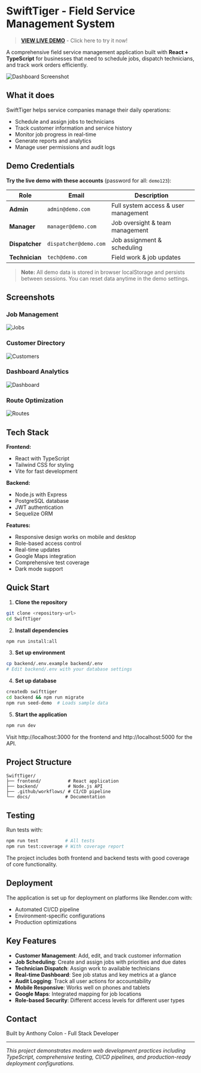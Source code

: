 # SwiftTiger - Field Service Management System

> **[VIEW LIVE DEMO](https://anthonyjomarq.github.io/login)** - Click here to try it now!

A comprehensive field service management application built with **React + TypeScript** for businesses that need to schedule jobs, dispatch technicians, and track work orders efficiently.

![Dashboard Screenshot]()

## What it does

SwiftTiger helps service companies manage their daily operations:
- Schedule and assign jobs to technicians
- Track customer information and service history  
- Monitor job progress in real-time
- Generate reports and analytics
- Manage user permissions and audit logs

## Demo Credentials

**Try the live demo with these accounts** (password for all: `demo123`):

| Role | Email | Description |
|------|-------|-------------|
| **Admin** | `admin@demo.com` | Full system access & user management |
| **Manager** | `manager@demo.com` | Job oversight & team management |
| **Dispatcher** | `dispatcher@demo.com` | Job assignment & scheduling |
| **Technician** | `tech@demo.com` | Field work & job updates |

> **Note:** All demo data is stored in browser localStorage and persists between sessions. You can reset data anytime in the demo settings.

## Screenshots

### Job Management
![Jobs](https://github.com/user-attachments/assets/7d912ec0-6277-4510-868e-dbc9974256a6)

### Customer Directory
![Customers](https://github.com/user-attachments/assets/089a9a43-76c7-42cf-ab5f-8aa0a3382f56)

### Dashboard Analytics
![Dashboard](https://github.com/user-attachments/assets/ad7de798-a7ec-4911-b9a1-74f719cab866)

### Route Optimization
![Routes](https://github.com/user-attachments/assets/b6d7ead4-a980-42d3-be66-90090feced1b)

## Tech Stack

**Frontend:**
- React with TypeScript
- Tailwind CSS for styling
- Vite for fast development

**Backend:**
- Node.js with Express
- PostgreSQL database
- JWT authentication
- Sequelize ORM

**Features:**
- Responsive design works on mobile and desktop
- Role-based access control
- Real-time updates
- Google Maps integration
- Comprehensive test coverage
- Dark mode support

## Quick Start

1. **Clone the repository**
```bash
git clone <repository-url>
cd SwiftTiger
```

2. **Install dependencies**
```bash
npm run install:all
```

3. **Set up environment**
```bash
cp backend/.env.example backend/.env
# Edit backend/.env with your database settings
```

4. **Set up database**
```bash
createdb swifttiger
cd backend && npm run migrate
npm run seed-demo  # Loads sample data
```

5. **Start the application**
```bash
npm run dev
```

Visit http://localhost:3000 for the frontend and http://localhost:5000 for the API.

## Project Structure

```
SwiftTiger/
├── frontend/          # React application
├── backend/           # Node.js API
├── .github/workflows/ # CI/CD pipeline
└── docs/             # Documentation
```

## Testing

Run tests with:
```bash
npm run test          # All tests
npm run test:coverage # With coverage report
```

The project includes both frontend and backend tests with good coverage of core functionality.

## Deployment

The application is set up for deployment on platforms like Render.com with:
- Automated CI/CD pipeline
- Environment-specific configurations
- Production optimizations

## Key Features

- **Customer Management**: Add, edit, and track customer information
- **Job Scheduling**: Create and assign jobs with priorities and due dates  
- **Technician Dispatch**: Assign work to available technicians
- **Real-time Dashboard**: See job status and key metrics at a glance
- **Audit Logging**: Track all user actions for accountability
- **Mobile Responsive**: Works well on phones and tablets
- **Google Maps**: Integrated mapping for job locations
- **Role-based Security**: Different access levels for different user types

## Contact

Built by Anthony Colon - Full Stack Developer

---

*This project demonstrates modern web development practices including TypeScript, comprehensive testing, CI/CD pipelines, and production-ready deployment configurations.*